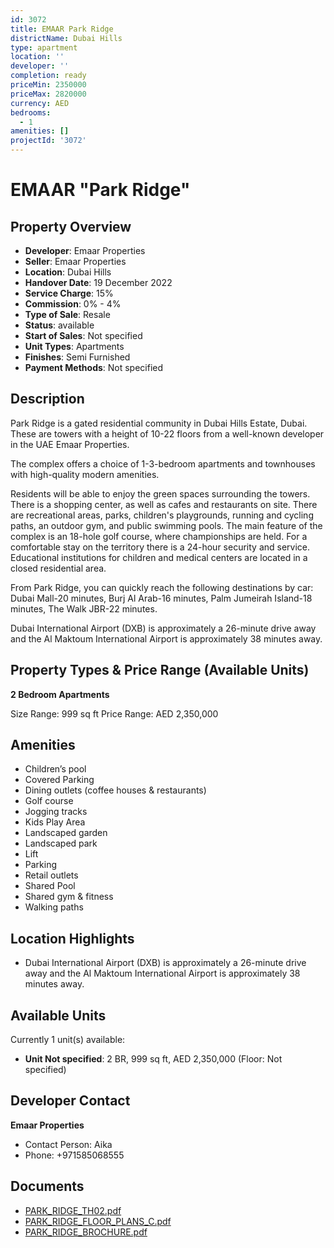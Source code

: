 ```yaml
---
id: 3072
title: EMAAR Park Ridge
districtName: Dubai Hills
type: apartment
location: ''
developer: ''
completion: ready
priceMin: 2350000
priceMax: 2820000
currency: AED
bedrooms:
  - 1
amenities: []
projectId: '3072'
---
```


# EMAAR "Park Ridge"

## Property Overview
- **Developer**: Emaar Properties
- **Seller**: Emaar Properties
- **Location**: Dubai Hills
- **Handover Date**: 19 December 2022
- **Service Charge**: 15%
- **Commission**: 0% - 4%
- **Type of Sale**: Resale
- **Status**: available
- **Start of Sales**: Not specified
- **Unit Types**: Apartments
- **Finishes**: Semi Furnished
- **Payment Methods**: Not specified

## Description
Park Ridge is a gated residential community in Dubai Hills Estate, Dubai. These are towers with a height of 10-22 floors from a well-known developer in the UAE Emaar Properties. 

The complex offers a choice of 1-3-bedroom apartments and townhouses with high-quality modern amenities.

Residents will be able to enjoy the green spaces surrounding the towers. There is a shopping center, as well as cafes and restaurants on site. There are recreational areas, parks, children's playgrounds, running and cycling paths, an outdoor gym, and public swimming pools. The main feature of the complex is an 18-hole golf course, where championships are held. For a comfortable stay on the territory there is a 24-hour security and service. Educational institutions for children and medical centers are located in a closed residential area.

From Park Ridge, you can quickly reach the following destinations by car: Dubai Mall-20 minutes, Burj Al Arab-16 minutes, Palm Jumeirah Island-18 minutes, The Walk JBR-22 minutes.

Dubai International Airport (DXB) is approximately a 26-minute drive away and the Al Maktoum International Airport is approximately 38 minutes away.

## Property Types & Price Range (Available Units)
**2 Bedroom Apartments**

Size Range: 999 sq ft
Price Range: AED 2,350,000

## Amenities
- Children’s pool
- Covered Parking
- Dining outlets  (coffee houses & restaurants)
- Golf course
- Jogging tracks
- Kids Play Area
- Landscaped garden
- Landscaped park
- Lift
- Parking
- Retail outlets
- Shared Pool
- Shared gym & fitness
- Walking paths

## Location Highlights
- Dubai International Airport (DXB) is approximately a 26-minute drive away and the Al Maktoum International Airport is approximately 38 minutes away.

## Available Units
Currently 1 unit(s) available:
- **Unit Not specified**: 2 BR, 999 sq ft, AED 2,350,000 (Floor: Not specified)

## Developer Contact
**Emaar Properties**
- Contact Person: Aika
- Phone: +971585068555

## Documents
- [PARK_RIDGE_TH02.pdf](https://cdn.geniemap.net/2025/01/28/EvdhSGhOVhHVTpOiKerXdOqhfIojEdHgfg408aGK.pdf)
- [PARK_RIDGE_FLOOR_PLANS_C.pdf](https://cdn.geniemap.net/2025/01/28/dIhopqRh0lrsvxjaPRYrAlk7p9kRheFAZl4fQL0J.pdf)
- [PARK_RIDGE_BROCHURE.pdf](https://cdn.geniemap.net/2025/01/28/KYF7gcx5vhXr0rWRFJbpw0JKMDk8C3n6AvmA2ekC.pdf)
